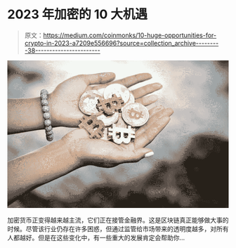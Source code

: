# 2023 年加密的 10 大机遇

> 原文：<https://medium.com/coinmonks/10-huge-opportunities-for-crypto-in-2023-a7209e556696?source=collection_archive---------38----------------------->

![](img/5f90d4abca49faab55b121e1cb8bff9a.png)

加密货币正变得越来越主流，它们正在接管金融界。这是区块链真正能够做大事的时候。尽管该行业仍存在许多困惑，但通过监管给市场带来的透明度越多，对所有人都越好。但是在这些变化中，有一些重大的发展肯定会帮助你…